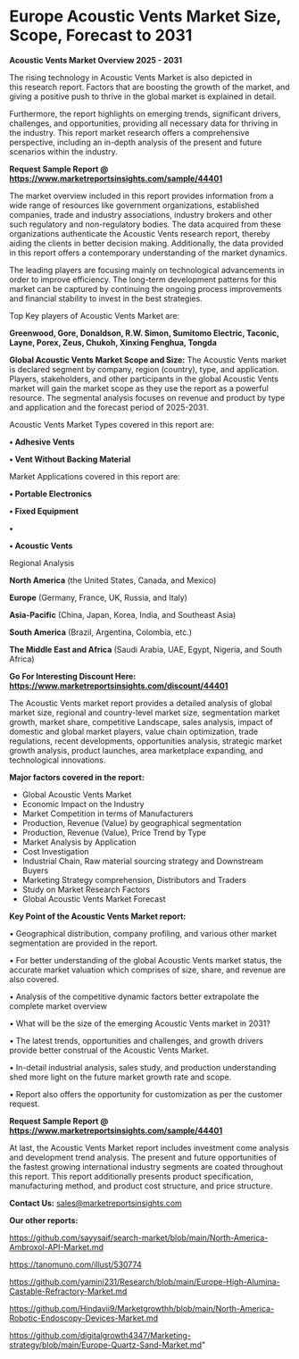 # Europe Acoustic Vents Market Size, Scope, Forecast to 2031

<Strong> Acoustic Vents Market Overview 2025 - 2031</strong>

The rising technology in Acoustic Vents Market is also depicted in this research report. Factors that are boosting the growth of the market, and giving a positive push to thrive in the global market is explained in detail.

Furthermore, the report highlights on emerging trends, significant drivers, challenges, and opportunities, providing all necessary data for thriving in the industry. This report market research offers a comprehensive perspective, including an in-depth analysis of the present and future scenarios within the industry.

<strong>Request Sample Report @ <a href=https://www.marketreportsinsights.com/sample/44401>https://www.marketreportsinsights.com/sample/44401</a></strong>

The market overview included in this report provides information from a wide range of resources like government organizations, established companies, trade and industry associations, industry brokers and other such regulatory and non-regulatory bodies. The data acquired from these organizations authenticate the Acoustic Vents research report, thereby aiding the clients in better decision making. Additionally, the data provided in this report offers a contemporary understanding of the market dynamics.

The leading players are focusing mainly on technological advancements in order to improve efficiency. The long-term development patterns for this market can be captured by continuing the ongoing process improvements and financial stability to invest in the best strategies.

Top Key players of Acoustic Vents Market are:

<strong>Greenwood, Gore, Donaldson, R.W. Simon, Sumitomo Electric, Taconic, Layne, Porex, Zeus, Chukoh, Xinxing Fenghua, Tongda</strong>

<strong><b>Global Acoustic Vents Market Scope and Size:</b></strong>
The Acoustic Vents market is declared segment by company, region (country), type, and application. Players, stakeholders, and other participants in the global Acoustic Vents market will gain the market scope as they use the report as a powerful resource. The segmental analysis focuses on revenue and product by type and application and the forecast period of 2025-2031.

Acoustic Vents Market Types covered in this report are:

<strong>•  Adhesive Vents

•  Vent Without Backing Material</strong>

Market Applications covered in this report are:

<strong>•  Portable Electronics

•  Fixed Equipment

•  

•  Acoustic Vents</strong> 

Regional Analysis

<strong>North America</strong> (the United States, Canada, and Mexico)

<strong>Europe</strong> (Germany, France, UK, Russia, and Italy)

<strong>Asia-Pacific</strong> (China, Japan, Korea, India, and Southeast Asia)

<strong>South America</strong> (Brazil, Argentina, Colombia, etc.)

<strong>The Middle East and Africa</strong> (Saudi Arabia, UAE, Egypt, Nigeria, and South Africa)

<strong>Go For Interesting Discount Here: <a href=https://www.marketreportsinsights.com/discount/44401>https://www.marketreportsinsights.com/discount/44401</a></strong>

The Acoustic Vents market report provides a detailed analysis of global market size, regional and country-level market size, segmentation market growth, market share, competitive Landscape, sales analysis, impact of domestic and global market players, value chain optimization, trade regulations, recent developments, opportunities analysis, strategic market growth analysis, product launches, area marketplace expanding, and technological innovations.

<strong><b>Major factors covered in the report:</b></strong>
<ul>
  <li>Global Acoustic Vents Market </li>
  <li>Economic Impact on the Industry</li>
  <li>Market Competition in terms of Manufacturers</li>
  <li>Production, Revenue (Value) by geographical segmentation</li>
  <li>Production, Revenue (Value), Price Trend by Type</li>
  <li>Market Analysis by Application</li>
  <li>Cost Investigation</li>
  <li>Industrial Chain, Raw material sourcing strategy and Downstream Buyers</li>
  <li>Marketing Strategy comprehension, Distributors and Traders</li>
  <li>Study on Market Research Factors</li>
  <li>Global Acoustic Vents Market Forecast</li>
</ul>

<strong><b>Key Point of the Acoustic Vents Market report:</b></strong>

• Geographical distribution, company profiling, and various other market segmentation are provided in the report.

• For better understanding of the global Acoustic Vents market status, the accurate market valuation which comprises of size, share, and revenue are also covered.

• Analysis of the competitive dynamic factors better extrapolate the complete market overview

• What will be the size of the emerging Acoustic Vents market in 2031?

• The latest trends, opportunities and challenges, and growth drivers provide better construal of the Acoustic Vents Market.

• In-detail industrial analysis, sales study, and production understanding shed more light on the future market growth rate and scope.

• Report also offers the opportunity for customization as per the customer request.

<strong>Request Sample Report @ <a href=https://www.marketreportsinsights.com/sample/44401>https://www.marketreportsinsights.com/sample/44401</a></strong>

At last, the Acoustic Vents Market report includes investment come analysis and development trend analysis. The present and future opportunities of the fastest growing international industry segments are coated throughout this report. This report additionally presents product specification, manufacturing method, and product cost structure, and price structure.

<strong>Contact Us:</strong>
sales@marketreportsinsights.com

<strong>Our other reports:</strong>

<a href=https://github.com/sayysaif/search-market/blob/main/North-America-Ambroxol-API-Market.md>https://github.com/sayysaif/search-market/blob/main/North-America-Ambroxol-API-Market.md</a>

<a href=https://tanomuno.com/illust/530774>https://tanomuno.com/illust/530774</a>

<a href=https://github.com/yamini231/Research/blob/main/Europe-High-Alumina-Castable-Refractory-Market.md>https://github.com/yamini231/Research/blob/main/Europe-High-Alumina-Castable-Refractory-Market.md</a>

<a href=https://github.com/Hindavii9/Marketgrowthh/blob/main/North-America-Robotic-Endoscopy-Devices-Market.md>https://github.com/Hindavii9/Marketgrowthh/blob/main/North-America-Robotic-Endoscopy-Devices-Market.md</a>

<a href=https://github.com/digitalgrowth4347/Marketing-strategy/blob/main/Europe-Quartz-Sand-Market.md>https://github.com/digitalgrowth4347/Marketing-strategy/blob/main/Europe-Quartz-Sand-Market.md</a>"
